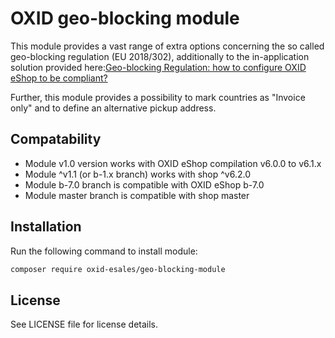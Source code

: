 OXID geo-blocking module
========================

This module provides a vast range of extra options concerning the so called geo-blocking regulation (EU 2018/302), additionally to the in-application solution provided here:[Geo-blocking Regulation: how to configure OXID eShop to be compliant?](https://forum.oxid-esales.com/t/geo-blocking-regulation-how-to-configure-oxid-eshop-to-be-compliant/)

Further, this module provides a possibility to mark countries as "Invoice only" and to define an alternative pickup address.

## Compatability

* Module v1.0 version works with OXID eShop compilation v6.0.0 to v6.1.x
* Module ^v1.1 (or b-1.x branch) works with shop ^v6.2.0
* Module b-7.0 branch is compatible with OXID eShop b-7.0
* Module master branch is compatible with shop master

## Installation

Run the following command to install module:

```bash
composer require oxid-esales/geo-blocking-module
```

## License

See LICENSE file for license details.
